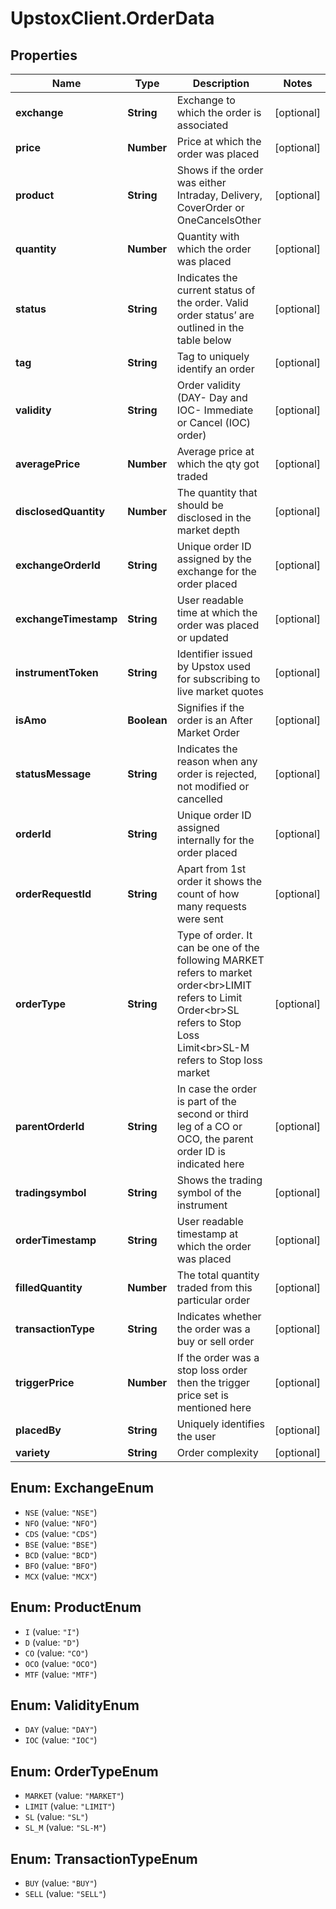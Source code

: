 # UpstoxClient.OrderData

## Properties
Name | Type | Description | Notes
------------ | ------------- | ------------- | -------------
**exchange** | **String** | Exchange to which the order is associated | [optional] 
**price** | **Number** | Price at which the order was placed | [optional] 
**product** | **String** | Shows if the order was either Intraday, Delivery, CoverOrder or OneCancelsOther | [optional] 
**quantity** | **Number** | Quantity with which the order was placed | [optional] 
**status** | **String** | Indicates the current status of the order. Valid order status’ are outlined in the table below | [optional] 
**tag** | **String** | Tag to uniquely identify an order | [optional] 
**validity** | **String** | Order validity (DAY- Day and IOC- Immediate or Cancel (IOC) order) | [optional] 
**averagePrice** | **Number** | Average price at which the qty got traded | [optional] 
**disclosedQuantity** | **Number** | The quantity that should be disclosed in the market depth | [optional] 
**exchangeOrderId** | **String** | Unique order ID assigned by the exchange for the order placed | [optional] 
**exchangeTimestamp** | **String** | User readable time at which the order was placed or updated | [optional] 
**instrumentToken** | **String** | Identifier issued by Upstox used for subscribing to live market quotes | [optional] 
**isAmo** | **Boolean** | Signifies if the order is an After Market Order | [optional] 
**statusMessage** | **String** | Indicates the reason when any order is rejected, not modified or cancelled | [optional] 
**orderId** | **String** | Unique order ID assigned internally for the order placed | [optional] 
**orderRequestId** | **String** | Apart from 1st order it shows the count of how many requests were sent | [optional] 
**orderType** | **String** | Type of order. It can be one of the following MARKET refers to market order&lt;br&gt;LIMIT refers to Limit Order&lt;br&gt;SL refers to Stop Loss Limit&lt;br&gt;SL-M refers to Stop loss market | [optional] 
**parentOrderId** | **String** | In case the order is part of the second or third leg of a CO or OCO, the parent order ID is indicated here | [optional] 
**tradingsymbol** | **String** | Shows the trading symbol of the instrument | [optional] 
**orderTimestamp** | **String** | User readable timestamp at which the order was placed | [optional] 
**filledQuantity** | **Number** | The total quantity traded from this particular order | [optional] 
**transactionType** | **String** | Indicates whether the order was a buy or sell order | [optional] 
**triggerPrice** | **Number** | If the order was a stop loss order then the trigger price set is mentioned here | [optional] 
**placedBy** | **String** | Uniquely identifies the user | [optional] 
**variety** | **String** | Order complexity | [optional] 

<a name="ExchangeEnum"></a>
## Enum: ExchangeEnum

* `NSE` (value: `"NSE"`)
* `NFO` (value: `"NFO"`)
* `CDS` (value: `"CDS"`)
* `BSE` (value: `"BSE"`)
* `BCD` (value: `"BCD"`)
* `BFO` (value: `"BFO"`)
* `MCX` (value: `"MCX"`)


<a name="ProductEnum"></a>
## Enum: ProductEnum

* `I` (value: `"I"`)
* `D` (value: `"D"`)
* `CO` (value: `"CO"`)
* `OCO` (value: `"OCO"`)
* `MTF` (value: `"MTF"`)


<a name="ValidityEnum"></a>
## Enum: ValidityEnum

* `DAY` (value: `"DAY"`)
* `IOC` (value: `"IOC"`)


<a name="OrderTypeEnum"></a>
## Enum: OrderTypeEnum

* `MARKET` (value: `"MARKET"`)
* `LIMIT` (value: `"LIMIT"`)
* `SL` (value: `"SL"`)
* `SL_M` (value: `"SL-M"`)


<a name="TransactionTypeEnum"></a>
## Enum: TransactionTypeEnum

* `BUY` (value: `"BUY"`)
* `SELL` (value: `"SELL"`)

